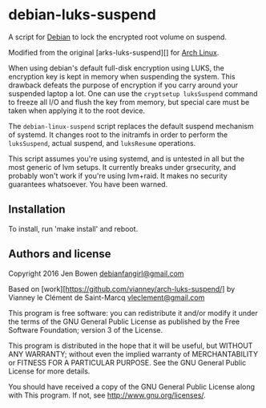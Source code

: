 debian-luks-suspend
==================

A script for [Debian][] to lock the encrypted root volume on suspend.

Modified from the original [arks-luks-suspend][] for [Arch Linux][].

When using debian's default full-disk encryption using LUKS, the encryption 
key is kept in memory when suspending the system. This drawback defeats the 
purpose of encryption if you carry around your suspended laptop a lot. One 
can use the `cryptsetup luksSuspend` command to freeze all I/O and flush the 
key from memory, but special care must be taken when applying it to the root 
device.

The `debian-linux-suspend` script replaces the default suspend mechanism of
systemd. It changes root to the initramfs in order to perform the 
`luksSuspend`, actual suspend, and `luksResume` operations.

This script assumes you're using systemd, and is untested in all but the most 
generic of lvm setups.  It currently breaks under grsecurity, and probably
won't work if you're using lvm+raid. It makes no security guarantees 
whatsoever.  You have been warned.

[Debian]: https://www.debian.org/
[arch-luks-suspend]: https://github.com/vianney/arch-luks-suspend/
[Arch Linux]: https://www.archlinux.org/

Installation
-------------

To install, run 'make install' and reboot.

Authors and license
-------------------
Copyright 2016 Jen Bowen <debianfangirl@gmail.com>

Based on [work][https://github.com/vianney/arch-luks-suspend/] by 
Vianney le Clément de Saint-Marcq <vleclement@gmail.com>

This program is free software: you can redistribute it and/or modify
it under the terms of the GNU General Public License as published by
the Free Software Foundation; version 3 of the License.

This program is distributed in the hope that it will be useful,
but WITHOUT ANY WARRANTY; without even the implied warranty of
MERCHANTABILITY or FITNESS FOR A PARTICULAR PURPOSE.  See the
GNU General Public License for more details.

You should have received a copy of the GNU General Public License
along with This program.  If not, see <http://www.gnu.org/licenses/>.
